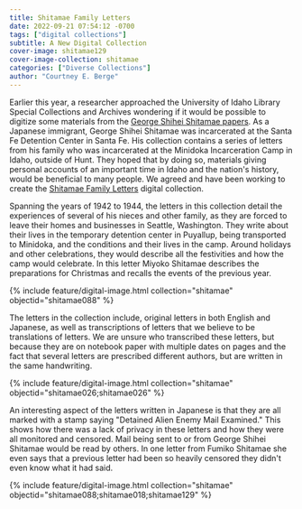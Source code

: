 ```yaml
---
title: Shitamae Family Letters
date: 2022-09-21 07:54:12 -0700
tags: ["digital collections"]
subtitle: A New Digital Collection
cover-image: shitamae129
cover-image-collection: shitamae
categories: ["Diverse Collections"]
author: "Courtney E. Berge"
---
```


Earlier this year, a researcher approached the University of Idaho Library Special Collections and Archives wondering if it would be possible to digitize some materials from the [George Shihei Shitamae papers](https://archiveswest.orbiscascade.org/ark:/80444/xv302637/). As a Japanese immigrant, George Shihei Shitamae was incarcerated at the Santa Fe Detention Center in Santa Fe. His collection contains a series of letters from his family who was incarcerated at the Minidoka Incarceration Camp in Idaho, outside of Hunt. They hoped that by doing so, materials giving personal accounts of an important time in Idaho and the nation's history, would be beneficial to many people. We agreed and have been working to create the [Shitamae Family Letters](https://www.lib.uidaho.edu/digital/shitamae/) digital collection. 

Spanning the years of 1942 to 1944, the letters in this collection detail the experiences of several of his nieces and other family, as they are forced to leave their homes and businesses in Seattle, Washington. They write about their lives in the temporary detention center in Puyallup, being transported to Minidoka, and the conditions and their lives in the camp. Around holidays and other celebrations, they would describe all the festivities and how the camp would celebrate. In this letter Miyoko Shitamae describes the preparations for Christmas and recalls the events of the previous year. 

{% include feature/digital-image.html collection="shitamae" objectid="shitamae088" %}

The letters in the collection include, original letters in both English and Japanese, as well as transcriptions of letters that we believe to be translations of letters. We are unsure who transcribed these letters, but because they are on notebook paper with multiple dates on pages and the fact that several letters are prescribed different authors, but are written in the same handwriting. 

{% include feature/digital-image.html collection="shitamae" objectid="shitamae026;shitamae026" %}

An interesting aspect of the letters written in Japanese is that they are all marked with a stamp saying "Detained Alien Enemy Mail Examined." This shows how there was a lack of privacy in these letters and how they were all monitored and censored. Mail being sent to or from George Shihei Shitamae would be read by others. In one letter from Fumiko Shitamae she even says that a previous letter had been so heavily censored they didn't even know what it had said. 

{% include feature/digital-image.html collection="shitamae" objectid="shitamae088;shitamae018;shitamae129" %}

